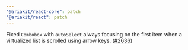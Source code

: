 ```yaml
---
"@ariakit/react-core": patch
"@ariakit/react": patch
---
```


Fixed `Combobox` with `autoSelect` always focusing on the first item when a virtualized list is scrolled using arrow keys. ([#2636](https://github.com/ariakit/ariakit/pull/2636))
